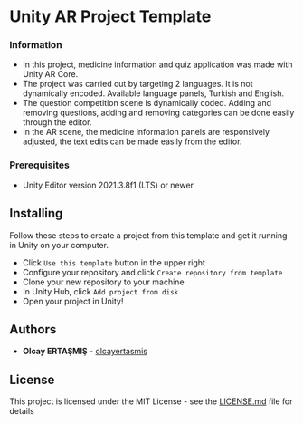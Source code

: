 # Unity AR Project Template

### Information
 - In this project, medicine information and quiz application was made with Unity AR Core.
 - The project was carried out by targeting 2 languages. It is not dynamically encoded. Available language panels, Turkish and English.
 - The question competition scene is dynamically coded. Adding and removing questions, adding and removing categories can be done easily through the editor.
 - In the AR scene, the medicine information panels are responsively adjusted, the text edits can be made easily from the editor.

### Prerequisites

 - Unity Editor version 2021.3.8f1 (LTS) or newer

## Installing

Follow these steps to create a project from this template and get it running in Unity on your computer.

* Click `Use this template` button in the upper right 
* Configure your repository and click `Create repository from template`
* Clone your new repository to your machine
* In Unity Hub, click `Add project from disk`
* Open your project in Unity!

## Authors

* **Olcay ERTAŞMIŞ** - [olcayertasmis](https://github.com/olcayertasmis)

## License

This project is licensed under the MIT License - see the [LICENSE.md](LICENSE.md) file for details
